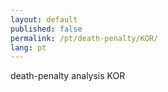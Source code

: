 ```yaml
---
layout: default
published: false
permalink: /pt/death-penalty/KOR/
lang: pt
---
```


death-penalty analysis KOR
